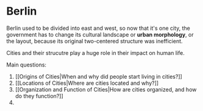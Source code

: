 # Berlin

Berlin used to be divided into east and west, so now that it's one city, the government has to change its cultural landscape or **urban morphology**, or the layout, because its original two-centered structure was inefficient.

Cities and their strucutre play a huge role in their impact on human life. 

Main questions:
1. [[Origins of Cities|When and why did people start living in cities?]]
2. [[Locations of Cities|Where are cities located and why?]]
3. [[Organization and Function of Cities|How are cities organized, and how do they function?]]
4. 